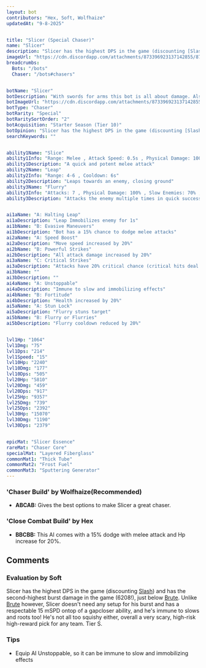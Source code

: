 ```yaml
---
layout: bot
contributors: "Hex, Soft, Wolfhaize"
updatedAt: "9-8-2025"


title: "Slicer (Special Chaser)"
name: "Slicer"
description: "Slicer has the highest DPS in the game (discounting [Slash](/slash)) and has the second-highest burst damage in the game (6208!), just below [Brute](/brute). Unlike [Brute](/brute) however, Slicer doesn't need any setup for his burst and has a respectable 15 mSPD ontop of a gapcloser ability, and he's immune to slows and roots too! He's not all too squishy either, overall a very scary, high-risk high-reward pick for any team.\n\n\n"
imageUrl: "https://cdn.discordapp.com/attachments/873396923137142855/873397058445385738/slicer.png"
breadcrumbs:
  Bots: "/bots"
  Chaser: "/bots#chasers"


botName: "Slicer"
botDescription: "With swords for arms this bot is all about damage. Also good in the kitchen."
botImageUrl: "https://cdn.discordapp.com/attachments/873396923137142855/873397058445385738/slicer.png"
botType: "Chaser"
botRarity: "Special"
botRaritySortOrder: "2"
botAcquisition: "Starter Season (Tier 10)"
botOpinion: "Slicer has the highest DPS in the game (discounting [Slash](/slash)) and has the second-highest burst damage in the game (6208!), just below [Brute](/brute). Unlike [Brute](/brute) however, Slicer doesn't need any setup for his burst and has a respectable 15 mSPD ontop of a gapcloser ability, and he's immune to slows and roots too! He's not all too squishy either, overall a very scary, high-risk high-reward pick for any team."
searchKeywords: ""


ability1Name: "Slice"
ability1Info: "Range: Melee , Attack Speed: 0.5s , Physical Damage: 100%"
ability1Description: "A quick and potent melee attack"
ability2Name: "Leap"
ability2Info: "Range: 4-6 , Cooldown: 6s"
ability2Description: "Leaps towards an enemy, closing ground"
ability3Name: "Flurry"
ability3Info: "Attacks: 7 , Physical Damage: 100% , Slow Enemies: 70% , Range: Melee , Cooldown: 10s"
ability3Description: "Attacks the enemy multiple times in quick succession"


ai1aName: "A: Halting Leap"
ai1aDescription: "Leap Immobilizes enemy for 1s"
ai1bName: "B: Evasive Maneuvers"
ai1bDescription: "Bot has a 15% chance to dodge melee attacks"
ai2aName: "A: Speed Boost"
ai2aDescription: "Move speed increased by 20%"
ai2bName: "B: Powerful Strikes"
ai2bDescription: "All attack damage increased by 20%"
ai3aName: "C: Critical Strikes"
ai3aDescription: "Attacks have 20% critical chance (critical hits deal double damage)"
ai3bName: ""
ai3bDescription: ""
ai4aName: "A: Unstoppable"
ai4aDescription: "Immune to slow and immobilizing effects"
ai4bName: "B: Fortitude"
ai4bDescription: "Health increased by 20%"
ai5aName: "A: Stun Lock"
ai5aDescription: "Flurry stuns target"
ai5bName: "B: Flurry or Flurries"
ai5bDescription: "Flurry cooldown reduced by 20%"


lvl1Hp: "1064"
lvl1Dmg: "75"
lvl1Dps: "214"
lvl1Speed: "15"
lvl10Hp: "2240"
lvl10Dmg: "177"
lvl10Dps: "505"
lvl20Hp: "5810"
lvl20Dmg: "459"
lvl20Dps: "917"
lvl25Hp: "9357"
lvl25Dmg: "739"
lvl25Dps: "2392"
lvl30Hp: "15070"
lvl30Dmg: "1190"
lvl30Dps: "2379"


epicMat: "Slicer Essence"
rareMat: "Chaser Core"
specialMat: "Layered Fiberglass"
commonMat1: "Thick Tube"
commonMat2: "Frost Fuel"
commonMat3: "Sputtering Generator"
---
```



### 'Chaser Build' by Wolfhaize(Recommended)
- **ABCAB:** Gives the best options to make Slicer a great chaser.

### 'Close Combat Build' by Hex
- **BBCBB:** This AI comes with a 15% dodge with melee attack and Hp increase for 20%. 


## Comments

### Evaluation by Soft
Slicer has the highest DPS in the game (discounting [Slash](/slash)) and has the second-highest burst damage in the game (6208!), just below [Brute](/brute). Unlike [Brute](/brute) however, Slicer doesn't need any setup for his burst and has a respectable 15 mSPD ontop of a gapcloser ability, and he's immune to slows and roots too! He's not all too squishy either, overall a very scary, high-risk high-reward pick for any team. Tier S.

### Tips
- Equip AI Unstoppable, so it can be immune to slow and immobilizing effects

